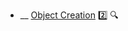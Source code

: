 * __ [Object Creation](./uml/objectCreation) :two: <trigger for="pop:sequence-diagrams-objectCreation-preview">:mag:</trigger>


<popover id="pop:sequence-diagrams-objectCreation-preview" title=":mag: Object Creation" placement="right">
  <div slot="content">
    <include src=".\preview.md" />
  </div>
</popover>

